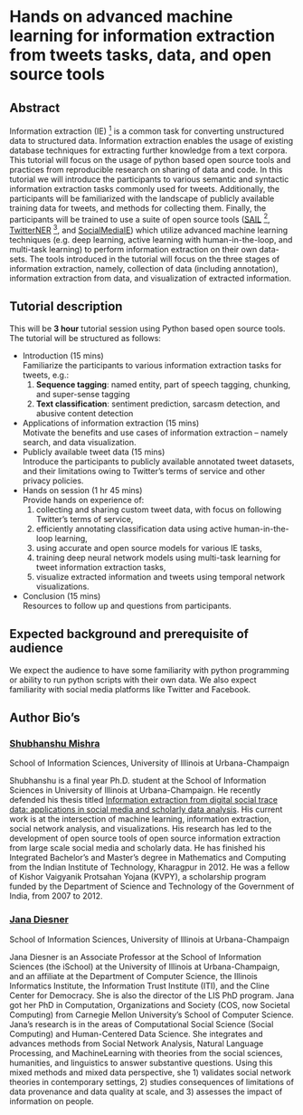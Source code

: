 # Hands on advanced machine learning for information extraction from tweets tasks, data, and open source tools

## Abstract

Information extraction (IE) [<sup>1</sup>] is a common task for converting unstructured data to structured data. Information extraction enables the usage of existing database techniques for extracting further knowledge from a text corpora. This tutorial will focus on the usage of python based open source tools and practices from reproducible research on sharing of data and code. In this tutorial we will introduce the participants to various semantic and syntactic information extraction tasks commonly used for tweets. Additionally, the participants will be familiarized with the landscape of publicly available training data for tweets, and methods for collecting them. Finally, the participants will be trained to use a suite of open source tools ([SAIL] [<sup>2</sup>], [TwitterNER] [<sup>3</sup>], and [SocialMediaIE]) which utilize advanced machine learning techniques (e.g. deep learning, active learning with human-in-the-loop, and multi-task learning) to perform information extraction on their own data-sets. The tools introduced in the tutorial will focus on the three stages of information extraction, namely, collection of data (including annotation), information extraction from data, and visualization of extracted information. 

[<sup>1</sup>]: https://doi.org/10.1561/1900000003 "Sunita Sarawagi. 2007. Information Extraction.Foundations and Trends®in Databases1, 3 (mar 2007), 261–377."
[<sup>2</sup>]: https://doi.org/10.1145/2700171.2791022 "Shubhanshu Mishra, Jana Diesner, Jason Byrne, and Elizabeth Surbeck. 2015. Sentiment Analysis with Incremental Human-in-the-Loop Learning andLexical Resource Customization. InProceedings of the 26th ACM Conference on Hypertext &#38; Social Media (HT ’15). ACM, New York, NY, USA,323–325."
[<sup>3</sup>]: https://www.aclweb.org/anthology/W16-3927 "Shubhanshu Mishra and Jana Diesner. 2016. Semi-supervised Named Entity Recognition in noisy-text. InProceedings of the 2nd Workshop on NoisyUser-generated Text (WNUT). The COLING 2016 Organizing Committee, Osaka, Japan, 203–212"
[SocialMediaIE]: https://github.com/socialmediaie
[TwitterNER]: https://github.com/napsternxg/TwitterNER
[SAIL]: https://github.com/uiuc-ischool-scanr/SAIL



## Tutorial description

This will be **3 hour** tutorial session using Python based open source tools. The tutorial will be structured as follows:

  - Introduction (15 mins)  
    Familiarize the participants to various information extraction tasks for tweets, e.g.:
    1.  **Sequence tagging**: named entity, part of speech tagging, chunking, and super-sense tagging
    2.  **Text classification**: sentiment prediction, sarcasm detection, and abusive content detection
  - Applications of information extraction (15 mins)  
    Motivate the benefits and use cases of information extraction – namely search, and data visualization.
  - Publicly available tweet data (15 mins)  
    Introduce the participants to publicly available annotated tweet datasets, and their limitations owing to Twitter’s terms of service
    and other privacy policies.
  - Hands on session (1 hr 45 mins)  
    Provide hands on experience of:
    1.  collecting and sharing custom tweet data, with focus on following Twitter’s terms of service,
    2.  efficiently annotating classification data using active human-in-the-loop learning,
    3.  using accurate and open source models for various IE tasks,
    4.  training deep neural network models using multi-task learning for tweet information extraction tasks,
    5.  visualize extracted information and tweets using temporal network visualizations.
  - Conclusion (15 mins)  
    Resources to follow up and questions from participants.

## Expected background and prerequisite of audience

We expect the audience to have some familiarity with python programming or ability to run python scripts with their own data. We also expect familiarity with social media platforms like Twitter and Facebook.

## Author Bio’s

### [Shubhanshu Mishra](https://shubhanshu.com)

School of Information Sciences, University of Illinois at Urbana-Champaign  

Shubhanshu is a final year Ph.D. student at the School of Information Sciences in University of Illinois at Urbana-Champaign. He recently defended his thesis titled [Information extraction from digital social trace data: applications in social media and scholarly data analysis](http://shubhanshu.com/phd_thesis/). His current work is at the intersection of machine learning, information extraction, social network analysis, and visualizations. His research has led to the development of open source tools of open source information extraction from large scale social media and scholarly data. He has finished his Integrated Bachelor’s and Master’s degree in Mathematics and Computing from the Indian Institute of Technology, Kharagpur in 2012. He was a fellow of Kishor Vaigyanik Protsahan Yojana (KVPY), a scholarship program funded by the Department of Science and Technology of the Government of India, from 2007 to 2012.

### [Jana Diesner](http://jdiesnerlab.ischool.illinois.edu)

School of Information Sciences, University of Illinois at Urbana-Champaign  

Jana Diesner is an Associate Professor at the School of Information Sciences (the iSchool) at the University of Illinois at Urbana-Champaign, and an affiliate at the Department of Computer Science, the Illinois Informatics Institute, the Information Trust Institute (ITI), and the Cline Center for Democracy. She is also the director of the LIS PhD program. Jana got her PhD in Computation, Organizations and Society (COS, now Societal Computing) from Carnegie Mellon University’s School of Computer Science. Jana’s research is in the areas of Computational Social Science (Social Computing) and Human-Centered Data Science. She integrates and advances methods from Social Network Analysis, Natural Language Processing, and MachineLearning with theories from the social sciences, humanities, and linguistics to answer substantive questions. Using this mixed methods and mixed data perspective, she 1) validates social network theories in contemporary settings, 2) studies consequences of limitations of data provenance and data quality at scale, and 3) assesses the impact of information on people.
